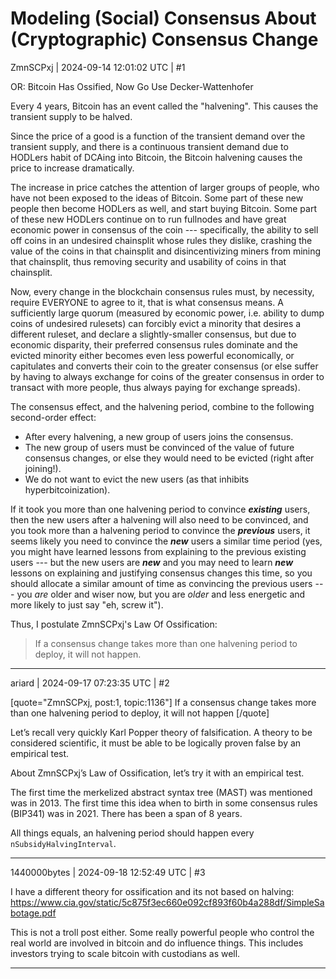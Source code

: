 # Modeling (Social) Consensus About (Cryptographic) Consensus Change

ZmnSCPxj | 2024-09-14 12:01:02 UTC | #1

OR: Bitcoin Has Ossified, Now Go Use Decker-Wattenhofer

Every 4 years, Bitcoin has an event called the "halvening".  This causes the transient supply to be halved.

Since the price of a good is a function of the transient demand over the transient supply, and there is a continuous transient demand due to HODLers habit of DCAing into Bitcoin, the Bitcoin halvening causes the price to increase dramatically.

The increase in price catches the attention of larger groups of people, who have not been exposed to the ideas of Bitcoin.  Some part of these new people then become HODLers as well, and start buying Bitcoin.  Some part of these new HODLers continue on to run fullnodes and have great economic power in consensus of the coin --- specifically, the ability to sell off coins in an undesired chainsplit whose rules they dislike, crashing the value of the coins in that chainsplit and disincentivizing miners from mining that chainsplit, thus removing security and usability of coins in that chainsplit.

Now, every change in the blockchain consensus rules must, by necessity, require EVERYONE to agree to it, that is what consensus means.  A sufficiently large quorum (measured by economic power, i.e. ability to dump coins of undesired rulesets) can forcibly evict a minority that desires a different ruleset, and declare a slightly-smaller consensus, but due to economic disparity, their preferred consensus rules dominate and the evicted minority either becomes even less powerful economically, or capitulates and converts their coin to the greater consensus (or else suffer by having to always exchange for coins of the greater consensus in order to transact with more people, thus always paying for exchange spreads).

The consensus effect, and the halvening period, combine to the following second-order effect:

* After every halvening, a new group of users joins the consensus.
* The new group of users must be convinced of the value of future consensus changes, or else they would need to be evicted (right after joining!).
* We do not want to evict the new users (as that inhibits hyperbitcoinization).

If it took you more than one halvening period to convince ***existing*** users, then the new users after a halvening will also need to be convinced, and you took more than a halvening period to convince the ***previous*** users, it seems likely you need to convince the ***new*** users a similar time period (yes, you might have learned lessons from explaining to the previous existing users --- but the new users are ***new*** and you may need to learn ***new*** lessons on explaining and justifying consensus changes this time, so you should allocate a similar amount of time as convincing the previous users --- you *are* older and wiser now, but you are *older* and less energetic and more likely to just say "eh, screw it").

Thus, I postulate ZmnSCPxj's Law Of Ossification:

> If a consensus change takes more than one halvening period to deploy, it will not happen.

-------------------------

ariard | 2024-09-17 07:23:35 UTC | #2

[quote="ZmnSCPxj, post:1, topic:1136"]
If a consensus change takes more than one halvening period to deploy, it will not happen
[/quote]

Let’s recall very quickly Karl Popper theory of falsification. A theory to be considered scientific, it must be able to be logically proven false by an empirical test.

About ZmnSCPxj’s Law of Ossification, let’s try it with an empirical test.

The first time the merkelized abstract syntax tree (MAST) was mentioned was in 2013. The first time this idea when to birth in some consensus rules (BIP341) was in 2021. There has been a span of 8 years.

All things equals, an halvening period should happen every `nSubsidyHalvingInterval`.

-------------------------

1440000bytes | 2024-09-18 12:52:49 UTC | #3

I have a different theory for ossification and its not based on halving: https://www.cia.gov/static/5c875f3ec660e092cf893f60b4a288df/SimpleSabotage.pdf

This is not a troll post either. Some really powerful people who control the real world are involved in bitcoin and do influence things. This includes investors trying to scale bitcoin with custodians as well.

-------------------------

